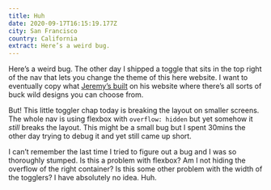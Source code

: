 ```yaml
---
title: Huh
date: 2020-09-17T16:15:19.177Z
city: San Francisco
country: California
extract: Here’s a weird bug.
---
```

Here’s a weird bug. The other day I shipped a toggle that sits in the top right of the nav that lets you change the theme of this here website. I want to eventually copy what [Jeremy’s built](https://adactio.com) on his website where there’s all sorts of buck wild designs you can choose from.

But! This little toggler chap today is breaking the layout on smaller screens. The whole nav is using flexbox with `overflow: hidden` but yet somehow it _still_ breaks the layout. This might be a small bug but I spent 30mins the other day trying to debug it and yet still came up short. 

I can’t remember the last time I tried to figure out a bug and I was so thoroughly stumped. Is this a problem with flexbox? Am I not hiding the overflow of the right container? Is this some other problem with the width of the togglers? I have absolutely no idea. Huh. 
